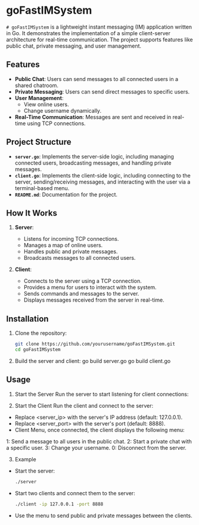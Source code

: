 # goFastIMSystem

`# goFastIMSystem` is a lightweight instant messaging (IM) application written in Go. It demonstrates the implementation of a simple client-server architecture for real-time communication. The project supports features like public chat, private messaging, and user management.

## Features

- **Public Chat**: Users can send messages to all connected users in a shared chatroom.
- **Private Messaging**: Users can send direct messages to specific users.
- **User Management**:
  - View online users.
  - Change username dynamically.
- **Real-Time Communication**: Messages are sent and received in real-time using TCP connections.

## Project Structure

- **`server.go`**: Implements the server-side logic, including managing connected users, broadcasting messages, and handling private messages.
- **`client.go`**: Implements the client-side logic, including connecting to the server, sending/receiving messages, and interacting with the user via a terminal-based menu.
- **`README.md`**: Documentation for the project.

## How It Works

1. **Server**:
   - Listens for incoming TCP connections.
   - Manages a map of online users.
   - Handles public and private messages.
   - Broadcasts messages to all connected users.

2. **Client**:
   - Connects to the server using a TCP connection.
   - Provides a menu for users to interact with the system.
   - Sends commands and messages to the server.
   - Displays messages received from the server in real-time.

## Installation

1. Clone the repository:
   ```bash
   git clone https://github.com/yourusername/goFastIMSystem.git
   cd goFastIMSystem

2. Build the server and client:
  go build server.go
  go build client.go

## Usage
1. Start the Server
Run the server to start listening for client connections:

2. Start the Client
Run the client and connect to the server:

- Replace <server_ip> with the server's IP address (default: 127.0.0.1).
- Replace <server_port> with the server's port (default: 8888).
- Client Menu, once connected, the client displays the following menu:

1: Send a message to all users in the public chat.
2: Start a private chat with a specific user.
3: Change your username.
0: Disconnect from the server.

3. Example
- Start the server:
  ```bash
  ./server
- Start two clients and connect them to the server:
  ```bash
  ./client -ip 127.0.0.1 -port 8888
- Use the menu to send public and private messages between the clients.  